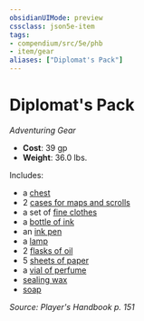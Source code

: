 ```yaml
---
obsidianUIMode: preview
cssclass: json5e-item
tags:
- compendium/src/5e/phb
- item/gear
aliases: ["Diplomat's Pack"]
---
```

# Diplomat's Pack
*Adventuring Gear*  

- **Cost**: 39 gp
- **Weight**: 36.0 lbs.

Includes:

- a [chest](/compendium/items/chest.md)  
- 2 [cases for maps and scrolls](/compendium/items/map-or-scroll-case.md)  
- a set of [fine clothes](/compendium/items/fine-clothes.md)  
- a [bottle of ink](/compendium/items/ink-1-ounce-bottle.md)  
- an [ink pen](/compendium/items/ink-pen.md)  
- a [lamp](/compendium/items/lamp.md)  
- 2 [flasks of oil](/compendium/items/oil-flask.md)  
- 5 [sheets of paper](/compendium/items/paper-one-sheet.md)  
- a [vial of perfume](/compendium/items/perfume-vial.md)  
- [sealing wax](/compendium/items/sealing-wax.md)  
- [soap](/compendium/items/soap.md)  

*Source: Player's Handbook p. 151*